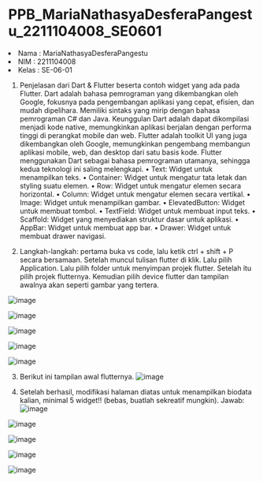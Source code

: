 # PPB_MariaNathasyaDesferaPangestu_2211104008_SE0601

<li> Nama   : MariaNathasyaDesferaPangestu
<li> NIM    : 2211104008
<li> Kelas  : SE-06-01

1.	Penjelasan dari Dart & Flutter beserta contoh widget yang ada pada Flutter.
Dart adalah bahasa pemrograman yang dikembangkan oleh Google, fokusnya pada pengembangan aplikasi yang cepat, efisien, dan mudah dipelihara. Memiliki sintaks yang mirip dengan bahasa pemrograman C# dan Java. Keunggulan Dart adalah dapat dikompilasi menjadi kode native, memungkinkan aplikasi berjalan dengan performa tinggi di perangkat mobile dan web.
Flutter adalah toolkit UI yang juga dikembangkan oleh Google, memungkinkan pengembang membangun aplikasi mobile, web, dan desktop dari satu basis kode. Flutter menggunakan Dart sebagai bahasa pemrograman utamanya, sehingga kedua teknologi ini saling melengkapi.
•	Text: Widget untuk menampilkan teks. 
•	Container: Widget untuk mengatur tata letak dan styling suatu elemen. 
•	Row: Widget untuk mengatur elemen secara horizontal. 
•	Column: Widget untuk mengatur elemen secara vertikal. 
•	Image: Widget untuk menampilkan gambar. 
•	ElevatedButton: Widget untuk membuat tombol. 
•	TextField: Widget untuk membuat input teks. 
•	Scaffold: Widget yang menyediakan struktur dasar untuk aplikasi. 
•	AppBar: Widget untuk membuat app bar. 
•	Drawer: Widget untuk membuat drawer navigasi.

2. Langkah-langkah:
pertama buka vs code, lalu ketik ctrl + shift + P secara bersamaan. Setelah muncul tulisan flutter di klik. Lalu pilih Application. Lalu pilih folder untuk menyimpan projek flutter. Setelah itu pilih projek flutternya. Kemudian pilih device flutter dan tampilan awalnya akan seperti gambar yang tertera.

![image](ss/flutter.png)

![image](ss/flutter%202.png)

![image](ss/folder%20flutter.png)

![image](ss/projek%20flutter.png)

![image](ss/device%20flutter.png)

3. Berikut ini tampilan awal flutternya.
![image](ss/tampilan%20awal%20flutter.png)

4. Setelah berhasil, modifikasi halaman diatas untuk menampilkan biodata
kalian, minimal 5 widget!! (bebas, buatlah sekreatif mungkin).
Jawab: 
![image](ss/tampilan%20akhir%20flutter.png)

![image](ss/ss%20code%20program%201.png)

![image](ss/ss%20code%20program%202.png)

![image](ss/ss%20code%20program%203.png)

![image](ss/ss%20code%20program%204.png)

